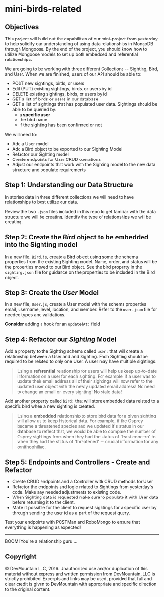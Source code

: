 # mini-birds-related
## Objectives
This project will build out the capabilities of our mini-project from yesterday to help solidify our understanding of using data relationships in MongoDB through Mongoose. By the end of the project, you should know how to utilize Mongoose models to set up both embedded and referential relationships.

We are going to be working with three different Collections -- Sighting, Bird, and User. When we are finished, users of our API should be able to:
  * POST new sightings, birds, or users
  * Edit (PUT) existing sightings, birds, or users by id
  * DELETE existing sightings, birds, or users by id
  * GET a list of birds or users in our database
  * GET a list of sightings that has populated user data. Sightings should be able to be queried by:
    - **a specific user**
    - the bird name
    - if the sighting has been confirmed or not

We will need to:
  * Add a User model
  * Add a Bird object to be exported to our Sighting Model
  * Refactor our Sighting model
  * Create endpoints for User CRUD operations
  * Adjust our endpoints that work with the Sighting model to the new data structure and populate requirements

## Step 1: Understanding our Data Structure
In storing data in three different collections we will need to have relationships to best utilize our data.

Review the two `.json` files included in this repo to get familiar with the data structure we will be creating. Identify the type of relationships we will be creating.

## Step 2: Create the _Bird_ object to be embedded into the Sighting model
In a new file, `Bird.js`, create a Bird object using some the schema properties from the existing Sighting model. Name, order, and status will be the properties moved to our Bird object. See the bird property in the `sighting.json` file for guidance on the properties to be included in the Bird object.

## Step 3: Create the _User_ Model
In a new file, `User.js`, create a User model with the schema properties email, username, level, location, and member. Refer to the `user.json` file for needed types and validations.

**Consider** adding a hook for an `updatedAt:` field

## Step 4: Refactor our _Sighting_ Model
Add a property to the Sighting schema called `user:` that will create a relationship between a User and and Sighting. Each Sighting should be required to be related to only one User. A user may have multiple sightings.  

>  Using a **referential** relationship for users will help us keep up-to-date information on a user for each sighting. For example, if a user was to update their email address all of their sightings will now refer to the updated user object with the newly updated email address! No need to change an email on every sighting! No stale data!

Add another property called `bird:` that will store embedded data related to a specific bird when a new sighting is created.

> Using a **embedded** relationship to store bird data for a given sighting will allow us to keep historical data. For example, if the Osprey became a threatened species and we updated it's status in our database to reflect that, we would be able to compare the number of Osprey sightings from when they had the status of 'least concern' to when they had the status of 'threatened' -- crucial information for any ornithophiliac.


## Step 5: Endpoints and Controllers - Create and Refactor

  * Create CRUD endpoints and a Controller with CRUD methods for User
  * Refactor the endpoints and logic related to Sightings from yesterday's code. Make any needed adjustments to existing code.
  * When Sighting data is requested make sure to populate it with User data before returning it to the client.
  * Make it possible for the client to request sightings for a specific user by through sending the user id as a part of the request query.

Test your endpoints with POSTMan and RoboMongo to ensure that everything is happening as expected!

---

BOOM! You're a relationship guru ...

## Copyright

© DevMountain LLC, 2016. Unauthorized use and/or duplication of this material without express and written permission from DevMountain, LLC is strictly prohibited. Excerpts and links may be used, provided that full and clear credit is given to DevMountain with appropriate and specific direction to the original content.
